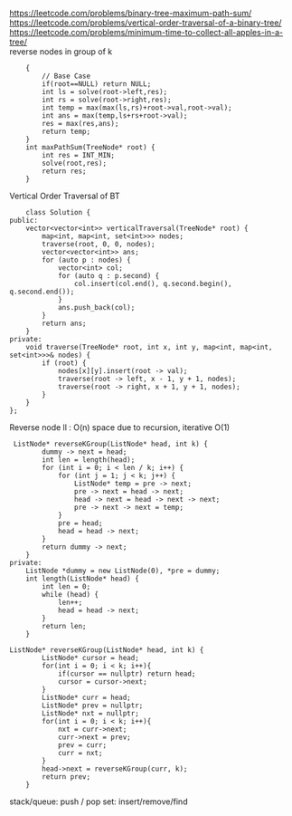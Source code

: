 https://leetcode.com/problems/binary-tree-maximum-path-sum/
<br>
https://leetcode.com/problems/vertical-order-traversal-of-a-binary-tree/
<br>
https://leetcode.com/problems/minimum-time-to-collect-all-apples-in-a-tree/
<br>
reverse nodes in group of k

```int solve(TreeNode* root,int &res)
    {
        // Base Case 
        if(root==NULL) return NULL;
        int ls = solve(root->left,res);
        int rs = solve(root->right,res);
        int temp = max(max(ls,rs)+root->val,root->val);
        int ans = max(temp,ls+rs+root->val);
        res = max(res,ans);
        return temp;
    }
    int maxPathSum(TreeNode* root) {
        int res = INT_MIN;
        solve(root,res);
        return res;
    }
```

Vertical Order Traversal of BT
```
    class Solution {
public:
    vector<vector<int>> verticalTraversal(TreeNode* root) {
        map<int, map<int, set<int>>> nodes;
        traverse(root, 0, 0, nodes);
        vector<vector<int>> ans;
        for (auto p : nodes) {
            vector<int> col;
            for (auto q : p.second) {
                col.insert(col.end(), q.second.begin(), q.second.end());
            }
            ans.push_back(col);
        }
        return ans;
    }
private:
    void traverse(TreeNode* root, int x, int y, map<int, map<int, set<int>>>& nodes) {
        if (root) {
            nodes[x][y].insert(root -> val);
            traverse(root -> left, x - 1, y + 1, nodes);
            traverse(root -> right, x + 1, y + 1, nodes);
        }
    }
};
```
Reverse node ll : O(n) space due to recursion, iterative O(1)
```
 ListNode* reverseKGroup(ListNode* head, int k) {
        dummy -> next = head;
        int len = length(head);
        for (int i = 0; i < len / k; i++) {
            for (int j = 1; j < k; j++) {
                ListNode* temp = pre -> next;
                pre -> next = head -> next;
                head -> next = head -> next -> next;
                pre -> next -> next = temp;
            }
            pre = head;
            head = head -> next;
        }
        return dummy -> next;
    }
private:
    ListNode *dummy = new ListNode(0), *pre = dummy;
    int length(ListNode* head) {
        int len = 0;
        while (head) {
            len++;
            head = head -> next;
        }
        return len;
    }

ListNode* reverseKGroup(ListNode* head, int k) {
        ListNode* cursor = head;
        for(int i = 0; i < k; i++){
            if(cursor == nullptr) return head;
            cursor = cursor->next;
        }
        ListNode* curr = head;
        ListNode* prev = nullptr;
        ListNode* nxt = nullptr;
        for(int i = 0; i < k; i++){
            nxt = curr->next;
            curr->next = prev;
            prev = curr;
            curr = nxt;
        }
        head->next = reverseKGroup(curr, k);
        return prev;
    }
```

stack/queue: push / pop
set: insert/remove/find
